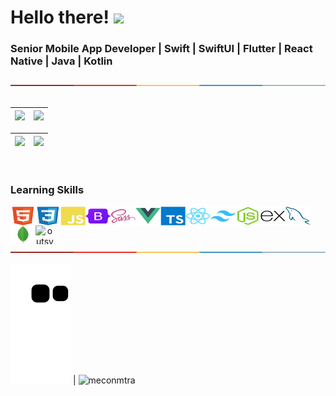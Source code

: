 <h1 align="left"> Hello there! <img src="https://i.redd.it/26s9eejm8vz51.png" width="60px"></h1>
<h3 align="left">Senior Mobile App Developer | Swift | SwiftUI | Flutter | React Native | Java | Kotlin</h3>
<div align="left">
<!-- <a href="https://www.instagram.com/williambfenlon0406" target="_blank"><img alt="All rights reserved to u/CelerSoloSpieler @ Reddit"src="https://img.shields.io/badge/-Instagram-%23E4405F?style=for-the-badge&logo=instagram&logoColor=white" target="_blank" /></a> -->
<!-- <a href = "mailto:moonshine.contact.us@gmail.com"><img src="https://img.shields.io/badge/Gmail-D14836?style=for-the-badge&logo=gmail&logoColor=white" target="_blank" /></a> -->
<!-- <a href="https://www.linkedin.com/in/william-fenlon-mobiledev/" target="_blank"><img src="https://img.shields.io/badge/-LinkedIn-%230077B5?style=for-the-badge&logo=linkedin&logoColor=white" target="_blank" /></a> -->
</div>

[![-----------------------------------------------------](https://raw.githubusercontent.com/fcsouza/fcsouza/master/.github/colored.png)](#installation)
&nbsp;
<!-- <p align="center"><img alt="All rights reserved to GameStop: Rise of the Players (https://www.behance.net/gallery/143584307/GameStop-Rise-of-the-Players)" src="https://mir-s3-cdn-cf.behance.net/project_modules/1400_opt_1/7ee23b143584307.627d1059832ae.gif" width="50%" </p> -->

| ![](https://github-readme-stats.vercel.app/api?username=mslsoftech&show_icons=true&theme=github_dark&include_all_commits=true&count_private=true) | ![](https://github-readme-stats.vercel.app/api/top-langs/?username=mslsoftech&layout=compact&langs_count=7&theme=github_dark) | 
| :-: | :-: |

| ![](https://github-profile-summary-cards.vercel.app/api/cards/profile-details?username=mslsoftech&theme=github_dark) | ![](https://github-readme-streak-stats.herokuapp.com/?user=mslsoftech&theme=github_dark&hide_format=j%20M%5B%20Y%5D&fire=DD0000&ring=52DD81&dates=52DD81&stroke=ABCFDD) |
| :-: | :-: |

&nbsp;

<div style="display: inline_block" align="center">
  <h3 align="left">Learning Skills</h3>  
  <img align="left" alt="html icon" height="30" width="40" src="https://raw.githubusercontent.com/devicons/devicon/master/icons/html5/html5-original.svg" />
  <img align="left" alt="css icon" height="30" width="40" src="https://raw.githubusercontent.com/devicons/devicon/master/icons/css3/css3-original.svg" /> 
  <img align="left" alt="js icon" height="30" width="40" src="https://raw.githubusercontent.com/devicons/devicon/master/icons/javascript/javascript-plain.svg" />
  <img align="left" alt="bootstrap icon" height="30" width="40" src="https://github.com/devicons/devicon/blob/master/icons/bootstrap/bootstrap-original.svg" />
  <img align="left" alt="sass icon" height="30" width="40" src="https://github.com/devicons/devicon/blob/master/icons/sass/sass-original.svg" />
  <img align="left" alt="vue icon" height="30" width="40" src="https://raw.githubusercontent.com/devicons/devicon/master/icons/vuejs/vuejs-original.svg" />
  <img align="left" alt="ts icon" height="30" width="40" src="https://raw.githubusercontent.com/devicons/devicon/master/icons/typescript/typescript-plain.svg" />
  <img align="left" alt="react icon" height="30" width="40" src="https://raw.githubusercontent.com/devicons/devicon/master/icons/react/react-original.svg" />  
  <img align="left" alt="tailwindcss icon" height="30" width="40" src="https://github.com/devicons/devicon/blob/master/icons/tailwindcss/tailwindcss-plain.svg" />
  <img align="left" alt="nodeJS icon" height="30" width="40" src="https://github.com/devicons/devicon/blob/master/icons/nodejs/nodejs-original.svg" />
  <img align="left" alt="express icon" height="30" width="40" src="https://github.com/devicons/devicon/blob/master/icons/express/express-original.svg" />
  <img align="left" alt="mysql icon" height="30" width="40" src="https://github.com/devicons/devicon/blob/master/icons/mysql/mysql-original.svg" />
  <img align="left" alt="mongoDB icon" height="30" width="40" src="https://github.com/devicons/devicon/blob/master/icons/mongodb/mongodb-original.svg" />
  <img align="left" alt="outsystems icon" height="30" width="30" src="https://cdn.dribbble.com/users/1169868/avatars/normal/e546fafff6f48ae43bdbc25ab2460fcb.png?1475594720" />  
</div>

  
    
[![-----------------------------------------------------](https://raw.githubusercontent.com/fcsouza/fcsouza/master/.github/colored.png)](#installation)
 
![Snake animation](https://github.com/rodhis/rodhis/blob/output/github-contribution-grid-snake.svg) | ![meconmtra](https://user-images.githubusercontent.com/97806657/150201581-ff69f5cb-c538-4baf-b80c-dac4da3320bd.gif)
